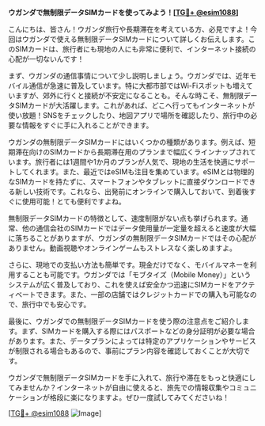 **ウガンダで無制限データSIMカードを使ってみよう！[[TG💪+ @esim1088](https://t.me/s/esim1088)]**

こんにちは、皆さん！ウガンダ旅行や長期滞在を考えている方、必見ですよ！今回はウガンダで使える無制限データSIMカードについて詳しくお伝えします。このSIMカードは、旅行者にも現地の人にも非常に便利で、インターネット接続の心配が一切ないんです！

まず、ウガンダの通信事情について少し説明しましょう。ウガンダでは、近年モバイル通信が急速に普及しています。特に大都市部ではWi-Fiスポットも増えていますが、郊外に行くと接続が不安定になることも。そんな時こそ、無制限データSIMカードが大活躍します。これがあれば、どこへ行ってもインターネットが使い放題！SNSをチェックしたり、地図アプリで場所を確認したり、旅行中の必要な情報をすぐに手に入れることができます。

ウガンダの無制限データSIMカードにはいくつかの種類があります。例えば、短期滞在向けのSIMカードから長期滞在用のプランまで幅広くラインナップされています。旅行者には1週間や1か月のプランが人気で、現地の生活を快適にサポートしてくれます。また、最近ではeSIMも注目を集めています。eSIMとは物理的なSIMカードを持たずに、スマートフォンやタブレットに直接ダウンロードできる新しい技術です。これなら、出発前にオンラインで購入しておいて、到着後すぐに使用可能！とても便利ですよね。

無制限データSIMカードの特徴として、速度制限がない点も挙げられます。通常、他の通信会社のSIMカードではデータ使用量が一定量を超えると速度が大幅に落ちることがありますが、ウガンダの無制限データSIMカードではその心配がありません。動画視聴やオンラインゲームもストレスなく楽しめますよ。

さらに、現地での支払い方法も簡単です。現金だけでなく、モバイルマネーを利用することも可能です。ウガンダでは「モブタイズ（Mobile Money）」というシステムが広く普及しており、これを使えば安全かつ迅速にSIMカードをアクティベートできます。また、一部の店舗ではクレジットカードでの購入も可能なので、旅行中でも安心です。

最後に、ウガンダでの無制限データSIMカードを使う際の注意点をご紹介します。まず、SIMカードを購入する際にはパスポートなどの身分証明が必要な場合があります。また、データプランによっては特定のアプリケーションやサービスが制限される場合もあるので、事前にプラン内容を確認しておくことが大切です。

ウガンダで無制限データSIMカードを手に入れて、旅行や滞在をもっと快適にしてみませんか？インターネットが自由に使えると、旅先での情報収集やコミュニケーションが格段に楽になりますよ。ぜひ一度試してみてくださいね！

[[TG💪+ @esim1088](https://t.me/s/esim1088) ![Image](https://i.postimg.cc/Y0z9fWf4/image.png)]